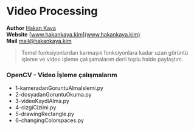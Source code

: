 # Video Processing



 **Author**     [Hakan Kaya](www.facebook.com/haknkayaa)        
 **Website**     [www.hakankaya.kim](www.hakankaya.kim)          
 **Mail**    [mail@hakankaya.kim](mailto:mail@hakankaya.kim)


> Temel fonksiyonlardan karmaşık fonksiyonlara kadar uzan görüntü işleme
> ve video işleme çalışamalarım derli toplu halde paylaştım.

### OpenCV - Video İşleme  çalışmalarım

+ 1-kameradanGoruntuAlmaIslemi.py
+ 2-dosyadanGoruntuOkuma.py
+ 3-videoKaydiAlma.py
+ 4-cizgiCizimi.py
+ 5-drawingRectangle.py
+ 6-changingColorspaces.py
